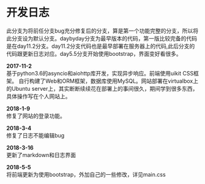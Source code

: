 # 开发日志
此分支为将前任分支bug充分修复后的分支，算是第一个功能完整的分支，所以将此分支设为默认分支。daybyday分支为最早版本的代码，第一版比较完备的代码是在day11.2分支。day11.2分支代码也是最早部署在服务器上的代码,此后分支的代码跟更新日志对应。day5.5分支开始使用bootstrap，界面变好看很多。  

**2017-11-2**  
基于python3.6的asyncio和aiohttp库开发，实现异步响应。前端使用uikit CSS框架。
自行构建了Web和ORM框架，数据库使用MySQL。网站部署在virtualbox上的Ubuntu server上，其实断断续续花在部署上的事间很久，期间学到很多东西，具体操作写在个人网站上。
  
**2018-1-9**    
修复了网站的登录功能。

**2018-3-4**  
修复了日志不能编辑bug

**2018-3-16**  
更新了markdown和日志界面

**2018-5-5**  
将前端更新为使用bootstrap，外加自己的一些修改，详见main.css
